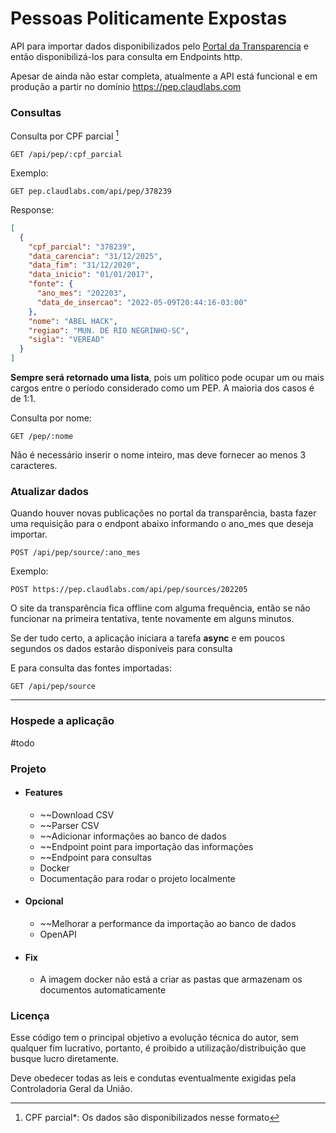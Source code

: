 # Pessoas Politicamente Expostas
API para importar dados disponibilizados pelo [Portal da Transparencia](https://www.portaltransparencia.gov.br/download-de-dados/pep) e então disponibilizá-los para consulta em Endpoints http.

Apesar de ainda não estar completa, atualmente a API está funcional e em produção a partir no domínio https://pep.claudlabs.com
### Consultas
Consulta por CPF parcial [^1]
```http
GET /api/pep/:cpf_parcial
```
Exemplo:
```http
GET pep.claudlabs.com/api/pep/378239
```
Response:
```json
[
  {
    "cpf_parcial": "378239",
    "data_carencia": "31/12/2025",
    "data_fim": "31/12/2020",
    "data_inicio": "01/01/2017",
    "fonte": {
      "ano_mes": "202203",
      "data_de_insercao": "2022-05-09T20:44:16-03:00"
    },
    "nome": "ABEL HACK",
    "regiao": "MUN. DE RIO NEGRINHO-SC",
    "sigla": "VEREAD"
  }
]
```
**Sempre será retornado uma lista**, pois um político pode ocupar um ou mais cargos entre o período considerado como um PEP. A maioria dos casos é de 1:1.

Consulta por nome:
```HTTP
GET /pep/:nome
```
Não é necessário inserir o nome inteiro, mas deve fornecer ao menos 3 caracteres.

### Atualizar dados

Quando houver novas publicações no portal da transparência, basta fazer uma requisição para o endpont abaixo informando o ano_mes que deseja importar.
```http
POST /api/pep/source/:ano_mes
```

Exemplo:
```http
POST https://pep.claudlabs.com/api/pep/sources/202205
```

O site da transparência fica offline com alguma frequência, então se não funcionar na primeira tentativa, tente novamente em alguns minutos.

Se der tudo certo, a aplicação iniciara a tarefa **async** e em poucos segundos os dados estarão disponíveis para consulta

E para consulta das fontes importadas:
```http
GET /api/pep/source
```
--- 
[^1]: CPF parcial*: Os dados são disponibilizados nesse formato

### Hospede a aplicação
#todo

### Projeto

- #### Features
	- ~~Download CSV
	- ~~Parser CSV
	- ~~Adicionar informações ao banco de dados
	- ~~Endpoint point para importação das informações
	- ~~Endpoint para consultas
	- Docker
	- Documentação para rodar o projeto localmente

- #### Opcional
	- ~~Melhorar a performance da importação ao banco de dados
	- OpenAPI

- #### Fix
	- A imagem docker não está a criar as pastas que armazenam os documentos automaticamente


### Licença

Esse código tem o principal objetivo a evolução técnica do autor, sem qualquer fim lucrativo, portanto, é proibido a utilização/distribuição que busque lucro diretamente.

Deve obedecer todas as leis e condutas eventualmente exigidas pela Controladoria Geral da União.

